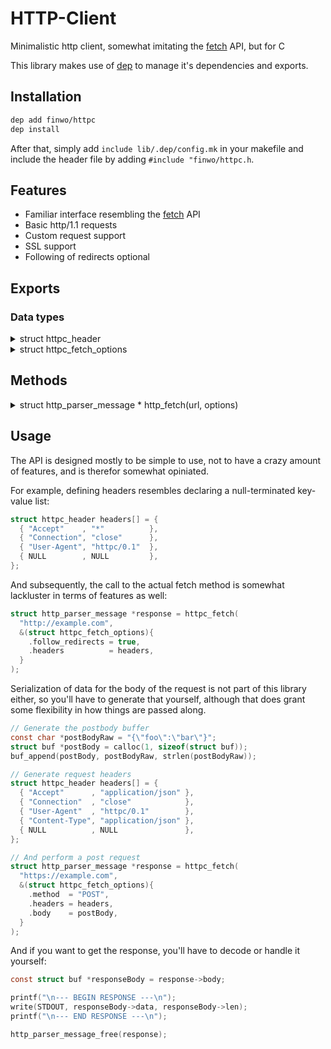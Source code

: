 HTTP-Client
===========

Minimalistic http client, somewhat imitating the [fetch][fetch] API, but for
C

This library makes use of [dep](https://github.com/finwo/dep) to manage it's
dependencies and exports.

Installation
------------

```sh
dep add finwo/httpc
dep install
```

After that, simply add `include lib/.dep/config.mk` in your makefile and include
the header file by adding `#include "finwo/httpc.h`.

Features
--------

- Familiar interface resembling the [fetch][fetch] API
- Basic http/1.1 requests
- Custom request support
- SSL support
- Following of redirects optional

Exports
-------

### Data types

<details>
  <summary>struct httpc_header</summary>

  Represents a header to be sent in the request

```C
struct httpc_header {
 const char *key;
 const char *value;
};
```

</details>
<details>
  <summary>struct httpc_fetch_options</summary>

  The options passed to the fetch method, declaring how you want the
  request to be made

```C
struct httpc_fetch_options {
 char                *method;
 struct buf          *body;
 struct httpc_header *headers;
 bool                 follow_redirects;
};
```

</details>

Methods
-------

<details>
  <summary>struct http_parser_message * http_fetch(url, options)</summary>

  Performs a synchronous http(s) request based on the given parameters

```C
struct http_parser_message * httpc_fetch(const char *url, const struct httpc_fetch_options *options);
```


Note: see the [http-parser][http-parser] project for how the
http_parser_message struct is defined
</details>

Usage
-----

The API is designed mostly to be simple to use, not to have a crazy amount
of features, and is therefor somewhat opiniated.

For example, defining headers resembles declaring a null-terminated
key-value list:

```C
struct httpc_header headers[] = {
  { "Accept"    , "*"          },
  { "Connection", "close"      },
  { "User-Agent", "httpc/0.1"  },
  { NULL        , NULL         },
};
```

And subsequently, the call to the actual fetch method is somewhat lackluster
in terms of features as well:

```C
struct http_parser_message *response = httpc_fetch(
  "http://example.com",
  &(struct httpc_fetch_options){
    .follow_redirects = true,
    .headers          = headers,
  }
);
```

Serialization of data for the body of the request is not part of this
library either, so you'll have to generate that yourself, although that does
grant some flexibility in how things are passed along.

```C
// Generate the postbody buffer
const char *postBodyRaw = "{\"foo\":\"bar\"}";
struct buf *postBody = calloc(1, sizeof(struct buf));
buf_append(postBody, postBodyRaw, strlen(postBodyRaw));

// Generate request headers
struct httpc_header headers[] = {
  { "Accept"      , "application/json" },
  { "Connection"  , "close"            },
  { "User-Agent"  , "httpc/0.1"        },
  { "Content-Type", "application/json" },
  { NULL          , NULL               },
};

// And perform a post request
struct http_parser_message *response = httpc_fetch(
  "https://example.com",
  &(struct httpc_fetch_options){
    .method  = "POST",
    .headers = headers,
    .body    = postBody,
  }
);
```

And if you want to get the response, you'll have to decode or handle it
yourself:

```C
const struct buf *responseBody = response->body;

printf("\n--- BEGIN RESPONSE ---\n");
write(STDOUT, responseBody->data, responseBody->len);
printf("\n--- END RESPONSE ---\n");

http_parser_message_free(response);
```

[fetch]: https://developer.mozilla.org/en-US/docs/Web/API/fetch
[http-parser]: https://github.com/finwo/http-parser.c
